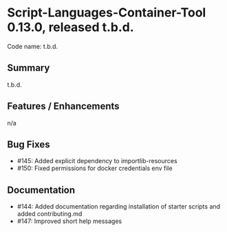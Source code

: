 # Script-Languages-Container-Tool 0.13.0, released t.b.d.

Code name: t.b.d.

## Summary 

t.b.d.

## Features / Enhancements

 n/a 

## Bug Fixes

 - #145: Added explicit dependency to importlib-resources 
 - #150: Fixed permissions for docker credentials env file

## Documentation

 - #144: Added documentation regarding installation of starter scripts and added contributing.md
 - #147: Improved short help messages
